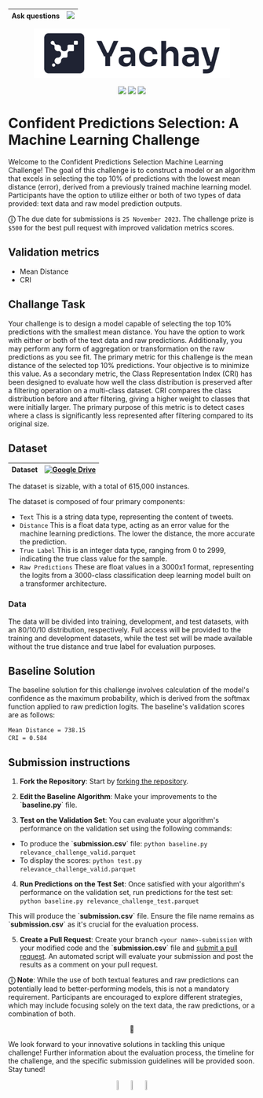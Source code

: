 |Ask questions | <a href="https://discord.gg/msWFtcfmwe"><img src="https://img.shields.io/badge/Discord-%235865F2.svg?style=for-the-badge&logo=discord&logoColor=white"></img></a>|
| :------------ | :-------------------------------------------------------------------------------------------------------- |

<p align="center">
<img src="yachaylogo.png" width="400" height="100" /> 
</p>

<p align="center">
<img src="https://img.shields.io/badge/Hackathon%20prize-$500-green.svg" /> 
<img src="https://img.shields.io/badge/Due%20date-25%20November%202023-red.svg" /> 
<a href="https://github.blog/2023-07-13-release-radar-spring-23/#yachay-ai-1-0"><img src="https://badges.frapsoft.com/os/v1/open-source.svg?v=103"></img></a>
</p>

# Confident Predictions Selection: A Machine Learning Challenge
Welcome to the Confident Predictions Selection Machine Learning Challenge! The goal of this challenge is to construct a model or an algorithm that excels in selecting the top 10% of predictions with the lowest mean distance (error), derived from a previously trained machine learning model. Participants have the option to utilize either or both of two types of data provided: text data and raw model prediction outputs.

**&#9432;** The due date for submissions is `25 November 2023`. The challenge prize is `$500` for the best pull request with improved validation metrics scores.

## Validation metrics 
- Mean Distance 
- CRI

## Challange Task
Your challenge is to design a model capable of selecting the top 10% predictions with the smallest mean distance. You have the option to work with either or both of the text data and raw predictions. Additionally, you may perform any form of aggregation or transformation on the raw predictions as you see fit.
The primary metric for this challenge is the mean distance of the selected top 10% predictions. Your objective is to minimize this value. As a secondary metric, the Class Representation Index (CRI) has been designed to evaluate how well the class distribution is preserved after a filtering operation on a multi-class dataset. CRI compares the class distribution before and after filtering, giving a higher weight to classes that were initially larger. The primary purpose of this metric is to detect cases where a class is significantly less represented after filtering compared to its original size.

## Dataset 


| Dataset | [![Google Drive](https://img.shields.io/badge/Google%20Drive-4285F4?style=for-the-badge&logo=googledrive&logoColor=white)](https://drive.google.com/drive/folders/1RQFjtPr_EEAKrcr1BxjrA4CorEZTYgdl?usp=sharing) |
| :------------ | :-------------------------------------------------------------------------------------------------------- |

The dataset is sizable, with a total of 615,000 instances.

The dataset is composed of four primary components:

- `Text` This is a string data type, representing the content of tweets.
- `Distance` This is a float data type, acting as an error value for the machine learning predictions. The lower the distance, the more accurate the prediction.
- `True Label` This is an integer data type, ranging from 0 to 2999, indicating the true class value for the sample.
- `Raw Predictions` These are float values in a 3000x1 format, representing the logits from a 3000-class classification deep learning model built on a transformer architecture.

### Data
The data will be divided into training, development, and test datasets, with an 80/10/10 distribution, respectively. Full access will be provided to the training and development datasets, while the test set will be made available without the true distance and true label for evaluation purposes.

## Baseline Solution
The baseline solution for this challenge involves calculation of the model's confidence as the maximum probability, which is derived from the softmax function applied to raw prediction logits.
The baseline's validation scores are as follows:

```
Mean Distance = 738.15
CRI = 0.584
```

## Submission instructions
1. **Fork the Repository**: Start by [forking the repository](https://docs.github.com/en/get-started/quickstart/fork-a-repo).

1. **Edit the Baseline Algorithm**: Make your improvements to the \`**baseline.py**\` file.

1. **Test on the Validation Set**: You can evaluate your algorithm's performance on the validation set using the following commands:
- To produce the \`**submission.csv**\` file: 
```python baseline.py relevance_challenge_valid.parquet```
- To display the scores: 
```python test.py relevance_challenge_valid.parquet```

4. **Run Predictions on the Test Set**: Once satisfied with your algorithm's performance on the validation set, run predictions for the test set:
```python baseline.py relevance_challenge_test.parquet```

This will produce the \`**submission.csv**\` file. Ensure the file name remains as \`**submission.csv**\` as it's crucial for the evaluation process.

5. **Create a Pull Request**: Create your branch `<your name>-submission` with your modified code and the \`**submission.csv**\` file and [submit a pull request](https://docs.github.com/en/pull-requests/collaborating-with-pull-requests/proposing-changes-to-your-work-with-pull-requests/creating-a-pull-request). An automated script will evaluate your submission and post the results as a comment on your pull request.


**&#9432;** **Note**: While the use of both textual features and raw predictions can potentially lead to better-performing models, this is not a mandatory requirement. Participants are encouraged to explore different strategies, which may include focusing solely on the text data, the raw predictions, or a combination of both.
<p align="center"> 👾</p>
We look forward to your innovative solutions in tackling this unique challenge! Further information about the evaluation process, the timeline for the challenge, and the specific submission guidelines will be provided soon. Stay tuned!

<p align="center"> <a href="https://discord.gg/msWFtcfmwe"><img src="https://cdn-icons-png.flaticon.com/512/3670/3670157.png" width=5% height=5%></img></a>     <a href="https://twitter.com/YachayAi"><img src="https://cdn-icons-png.flaticon.com/128/3670/3670151.png" width=5% height=5%></img></a>     <a href="https://www.reddit.com/user/yachay_ai"><img src="https://cdn-icons-png.flaticon.com/512/3670/3670226.png" width=5% height=5%></img></a></p>
